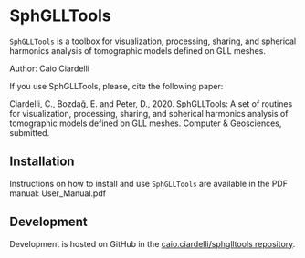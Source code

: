 # SphGLLTools

`SphGLLTools` is a toolbox for visualization, processing, sharing, and spherical harmonics analysis of tomographic models defined on GLL meshes.

Author: Caio Ciardelli

If you use SphGLLTools, please, cite the following paper:

Ciardelli, C., Bozdağ, E. and Peter, D., 2020. SphGLLTools: A set of routines for visualization, processing, sharing, and spherical harmonics analysis of tomographic models defined on GLL meshes. Computer & Geosciences, submitted.

## Installation

Instructions on how to install and use `SphGLLTools` are available in the PDF manual: User_Manual.pdf

## Development

Development is hosted on GitHub in the [caio.ciardelli/sphglltools repository](https://github.com/caiociardelli/sphglltools).
